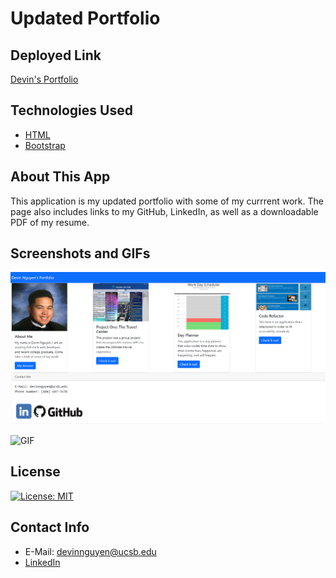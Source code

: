 # Updated Portfolio

## Deployed Link 
[Devin's Portfolio](https://kuyadevin.github.io/updated-portfolio/)

## Technologies Used
* [HTML](https://developer.mozilla.org/en-US/docs/Web/HTML)
* [Bootstrap](https://getbootstrap.com/)

## About This App
This application is my updated portfolio with some of my currrent work. The page also includes links to my GitHub, LinkedIn, as well as a downloadable PDF of my resume. 

## Screenshots and GIFs
![Portfolio](./assets/Images/Screenshot%20(52).png)

![GIF](./assets/Images/Untitled_%20Apr%2018%2C%202022%2010_16%20PM.gif)

## License 
[![License: MIT](https://img.shields.io/badge/License-MIT-yellow.svg)](https://opensource.org/licenses/MIT)

## Contact Info
* E-Mail: devinnguyen@ucsb.edu
* [LinkedIn](https://www.linkedin.com/in/devin-nguyen-9a0676212/)

